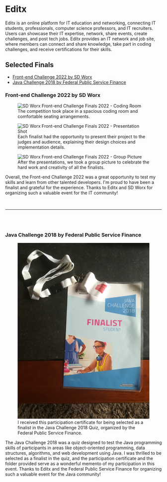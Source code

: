 # Editx

Editx is an online platform for IT education and networking, connecting IT students, professionals, computer science professors, and IT recruiters. Users can showcase their IT expertise, network, share events, create challenges, and post tech jobs. Editx provides an IT network and job site, where members can connect and share knowledge, take part in coding challenges, and receive certifications for their skills.

## Selected Finals

- [Front-end Challenge 2022 by SD Worx](#front-end-challenge-2022-by-sd-worx)
- [Java Challenge 2018 by Federal Public Service Finance](#java-challenge-2018-by-federal-public-service-finance)

### Front-end Challenge 2022 by SD Worx

<article>

<figure>
  <img src="../../../dist/images/DSC08172.jpg" alt="SD Worx Front-end Challenge Finals 2022 - Coding Room" width="500" />
  <figcaption>The competition took place in a spacious coding room and comfortable seating arrangements.</figcaption>
</figure>

<figure>
  <img src="../../../dist/images/DSC08303.jpg" alt="SD Worx Front-end Challenge Finals 2022 - Presentation Shot" width="500" />
  <figcaption>Each finalist had the opportunity to present their project to the judges and audience, explaining their design choices and implementation details.</figcaption>
</figure>

<figure>
  <img src="../../../dist/images/DSC08431.jpg" alt="SD Worx Front-end Challenge Finals 2022 - Group Picture" width="500" />
  <figcaption>After the presentations, we took a group picture to celebrate the hard work and creativity of all the finalists.</figcaption>
</figure>

<p>Overall, the Front-end Challenge 2022 was a great opportunity to test my skills and learn from other talented developers. I'm proud to have been a finalist and grateful for the experience. Thanks to Editx and SD Worx for organizing such a valuable event for the IT community!</p>

</article>

<br>

---

<br>
<br>

### Java Challenge 2018 by Federal Public Service Finance

<article>

<figure>
  <img src="../../../dist/images/Java Challenge 2018 Finalist rewards.jpg" alt="Java Challenge 2018 Certificate" width="500" />
  <figcaption>I received this participation certificate for being selected as a finalist in the Java Challenge 2018 Quiz, organized by the Federal Public Service Finance.</figcaption>
</figure>

<p>The Java Challenge 2018 was a quiz designed to test the Java programming skills of participants in areas like object-oriented programming, data structures, algorithms, and web development using Java. I was thrilled to be selected as a finalist in the quiz, and the participation certificate and the folder provided serve as a wonderful memento of my participation in this event. Thanks to Editx and the Federal Public Service Finance for organizing such a valuable event for the Java community!</p>

</article>